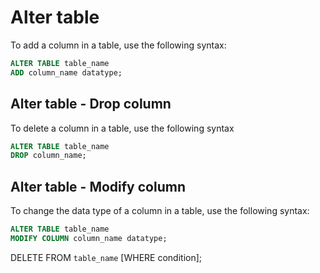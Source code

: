 
# Alter table
To add a column in a table, use the following syntax:
```sql
ALTER TABLE table_name
ADD column_name datatype;
```

## Alter table - Drop column
To delete a column in a table, use the following syntax
```sql
ALTER TABLE table_name
DROP column_name;
```

## Alter table - Modify column
To change the data type of a column in a table, use the following syntax:
```sql
ALTER TABLE table_name
MODIFY COLUMN column_name datatype;
```

DELETE FROM `table_name` [WHERE condition];
